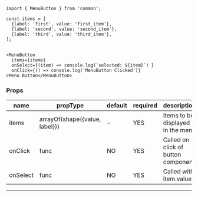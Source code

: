 
```
import { MenuButton } from 'common';

const items = [
  {label: 'first', value: 'first_item'},
  {label: 'second', value: 'second_item'},
  {label: 'third', value: 'third_item'},
];


<MenuButton
  items={items}
  onSelect={(item) => console.log(`selected: ${item}`) }
  onClick={() => console.log('MenuButton Clicked')}
>Menu Button</MenuButton>

```

### Props

| name     | propType                                   | default | required | description                                                                  |
|----------|--------------------------------------------|---------|----------|------------------------------------------------------------------------------|
| items    | arrayOf(shape({value, label}))             |   -     |    YES   | Items to be displayed in the menu                                            |
| onClick  | func                                       |   NO    |    YES   | Called on click of button component                                          |
| onSelect | func                                       |   NO    |    YES   | Called with item.value                                                       |

---
